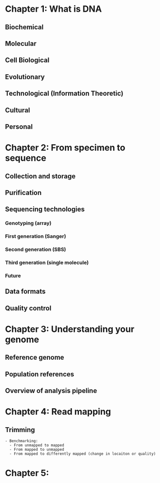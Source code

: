 # Chapter 1: What is DNA
## Biochemical
## Molecular
## Cell Biological
## Evolutionary
## Technological (Information Theoretic)
## Cultural
## Personal
# Chapter 2: From specimen to sequence
## Collection and storage
## Purification
## Sequencing technologies
### Genotyping (array)
### First generation (Sanger)
### Second generation (SBS)
### Third generation (single molecule)
### Future
## Data formats
## Quality control
# Chapter 3: Understanding your genome
## Reference genome
## Population references
## Overview of analysis pipeline
# Chapter 4: Read mapping
## Trimming
    - Benchmarking:
      - From unmapped to mapped
      - From mapped to unmapped
      - From mapped to differently mapped (change in locaiton or quality)
# Chapter 5: 